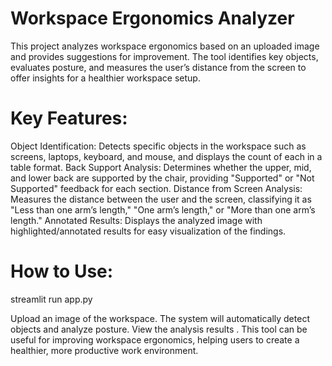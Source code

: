 # Workspace Ergonomics Analyzer
This project analyzes workspace ergonomics based on an uploaded image and provides suggestions for improvement. The tool identifies key objects, evaluates posture, and measures the user’s distance from the screen to offer insights for a healthier workspace setup.

# Key Features:
Object Identification: Detects specific objects in the workspace such as screens, laptops, keyboard, and mouse, and displays the count of each in a table format.
Back Support Analysis: Determines whether the upper, mid, and lower back are supported by the chair, providing "Supported" or "Not Supported" feedback for each section.
Distance from Screen Analysis: Measures the distance between the user and the screen, classifying it as "Less than one arm’s length," "One arm’s length," or "More than one arm’s length."
Annotated Results: Displays the analyzed image with highlighted/annotated results for easy visualization of the findings.

# How to Use:

streamlit run  app.py

Upload an image of the workspace.
The system will automatically detect objects and analyze posture.
View the analysis results .
This tool can be useful for improving workspace ergonomics, helping users to create a healthier, more productive work environment.

